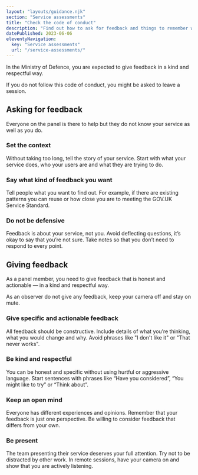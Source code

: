 ```yaml
---
layout: "layouts/guidance.njk"
section: "Service assessments"
title: "Check the code of conduct"
description: "Find out how to ask for feedback and things to remember when you give feedback."
datePublished: 2023-06-06
eleventyNavigation:
  key: "Service assessments"
  url: "/service-assessments/"
---
```


In the Ministry of Defence, you are expected to give feedback in a kind and respectful way. 

If you do not follow this code of conduct, you might be asked to leave a session. 

## Asking for feedback 

Everyone on the panel is there to help but they do not know your service as well as you do. 

### Set the context 

Without taking too long, tell the story of your service. Start with what your service does, who your users are and what they are trying to do. 

### Say what kind of feedback you want

Tell people what you want to find out. For example, if there are existing patterns you can reuse or how close you are to meeting the GOV.UK Service Standard.

### Do not be defensive 

Feedback is about your service, not you. Avoid deflecting questions, it’s okay to say that you’re not sure. Take notes so that you don’t need to respond to every point.

## Giving feedback 

As a panel member, you need to give feedback that is honest and actionable — in a kind and respectful way.  

As an observer do not give any feedback, keep your camera off and stay on mute.  

### Give specific and actionable feedback

All feedback should be constructive. Include details of what you’re thinking, what you would change and why. Avoid phrases like "I don't like it" or "That never works".

### Be kind and respectful

You can be honest and specific without using hurtful or aggressive language. Start sentences with phrases like “Have you considered”, “You might like to try” or “Think about”.

### Keep an open mind 

Everyone has different experiences and opinions. Remember that your feedback is just one perspective. Be willing to consider feedback that differs from your own.

### Be present

The team presenting their service deserves your full attention. Try not to be distracted by other work. In remote sessions, have your camera on and show that you are actively listening.  
